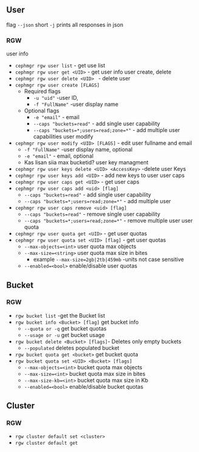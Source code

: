 ## User

flag ```--json``` short ```-j``` prints all responses in json
### RGW
user info
* ```cephmgr rgw user list``` - get use list
* ```cephmgr rgw user get <UID>``` - get user info
user create, delete
* ```cephmgr rgw user delete <UID> ``` - delete user
* ```cephmgr rgw user create [FLAGS]```
    * Required flags
        * ```-u "uid"``` -user ID, 
        * ```-f "FullName"``` -user display name
    * Optional flags
        * ```-e "email"``` - email
        * ```--caps "buckets=read"``` - add single user capability
        * ```--caps "buckets=*;users=read;zone=*"``` - add multiple user capabilities
user modify
* ```cephmgr rgw user modify <UID> [FLAGS]```  - edit user fullname and email
    * ```-f "FullName"``` -user display name, optional
    * ```-e "email"``` - email, optional
    * Kas lisan siia max bucketid?
user key managment
* ```cephmgr rgw user keys delete <UID> <AccessKey>``` -delete user Keys
* ```cephmgr rgw user keys add <UID>``` - add new keys to user
user caps
* ```cephmgr rgw user caps get <UID>``` - get user caps
* ```cephmgr rgw user caps add <uid> [flag]```
    * ```--caps "buckets=read"``` - add single user capability
    * ```--caps "buckets=*;users=read;zone=*"``` - add multiple user 
* ```cephmgr rgw user caps remove <uid> [flag]```
    * ```--caps "buckets=read"``` - remove single user capability
    * ```--caps "buckets=*;users=read;zone=*"``` - remove multiple user 
user quota
* ```cephmgr rgw user quota get <UID>``` - get user quotas
* ```cephmgr rgw user quota set <UID> [flag]``` - get user quotas
    * ```--max-objects=<int>``` user quota max objects
    * ```--max-size=<string>```  user quota max size in bites
        * example ```--max-size=2gb|2tb|459mb``` -units not case sensitive
    * ```--enabled=<bool>``` enable/disable user quotas
## Bucket
### RGW



* ```rgw bucket list``` -get the Bucket list
* ```rgw bucket info <Bucket> [flag]``` get bucket info
    * ```--quota or -q``` get bucket quotas
    * ```--usage or -u``` get bucket usage
* ```rgw bucket delete <Bucket> [flags]```- Deletes only empty buckets
    * ```--populated``` deletes populated bucket
* ```rgw bucket quota get <bucket>``` get bucket quota
* ```rgw bucket quota set <UID> <Bucket> [flags]```
    * ```--max-objects=<int>``` bucket quota max objects
    * ```--max-size=<int>```  bucket quota max size in bites
    * ```--max-size-kb=<int>``` bucket quota max size in Kb
    * ```--enabled=<bool>``` enable/disable bucket quotas


## Cluster
### RGW


* ```rgw cluster default set <cluster>```
* ```rgw cluster default get```